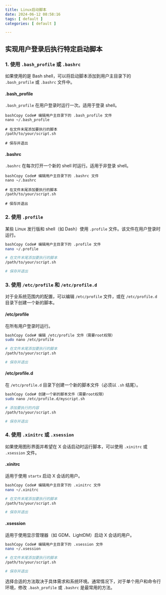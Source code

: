 ```yaml
---
title: Linux启动脚本
date: 2024-06-12 08:58:16
tags: [ default ]
categories: [ default ]

---
```


## 实现用户登录后执行特定启动脚本

### 1. 使用 `.bash_profile` 或 `.bashrc`

如果使用的是 Bash shell，可以将启动脚本添加到用户主目录下的 `.bash_profile` 或 `.bashrc` 文件中。

#### .bash_profile

`.bash_profile` 在用户登录时运行一次。适用于登录 shell。

```shell
bashCopy Code# 编辑用户主目录下的 .bash_profile 文件
nano ~/.bash_profile

# 在文件末尾添加要执行的脚本
/path/to/your/script.sh

# 保存并退出
```

#### .bashrc

`.bashrc` 在每次打开一个新的 shell 时运行。适用于非登录 shell。

```shell
bashCopy Code# 编辑用户主目录下的 .bashrc 文件
nano ~/.bashrc

# 在文件末尾添加要执行的脚本
/path/to/your/script.sh

# 保存并退出
```

### 2. 使用 `.profile`

某些 Linux 发行版和 shell（如 Dash）使用 `.profile` 文件。该文件在用户登录时运行。

```sh
bashCopy Code# 编辑用户主目录下的 .profile 文件
nano ~/.profile

# 在文件末尾添加要执行的脚本
/path/to/your/script.sh

# 保存并退出
```

### 3. 使用 `/etc/profile` 和 `/etc/profile.d`

对于全系统范围内的配置，可以编辑 `/etc/profile` 文件，或在 `/etc/profile.d` 目录下创建一个新的脚本。

#### /etc/profile

在所有用户登录时运行。

```sh
bashCopy Code# 编辑 /etc/profile 文件（需要root权限）
sudo nano /etc/profile

# 在文件末尾添加要执行的脚本
/path/to/your/script.sh

# 保存并退出
```

#### /etc/profile.d

在 `/etc/profile.d` 目录下创建一个新的脚本文件（必须以 `.sh` 结尾）。

```sh
bashCopy Code# 创建一个新的脚本文件（需要root权限）
sudo nano /etc/profile.d/myscript.sh

# 添加要执行的内容
/path/to/your/script.sh

# 保存并退出
```

### 4. 使用 `.xinitrc` 或 `.xsession`

如果使用图形界面并希望在 X 会话启动时运行脚本，可以使用 `.xinitrc` 或 `.xsession` 文件。

#### .xinitrc

适用于使用 `startx` 启动 X 会话的用户。

```sh
bashCopy Code# 编辑用户主目录下的 .xinitrc 文件
nano ~/.xinitrc

# 在文件末尾添加要执行的脚本
/path/to/your/script.sh

# 保存并退出
```

#### .xsession

适用于使用显示管理器（如 GDM、LightDM）启动 X 会话的用户。

```sh
bashCopy Code# 编辑用户主目录下的 .xsession 文件
nano ~/.xsession

# 在文件末尾添加要执行的脚本
/path/to/your/script.sh

# 保存并退出
```

选择合适的方法取决于具体需求和系统环境。通常情况下，对于单个用户和命令行环境，修改 `.bash_profile` 或 `.bashrc` 是最常用的方法。